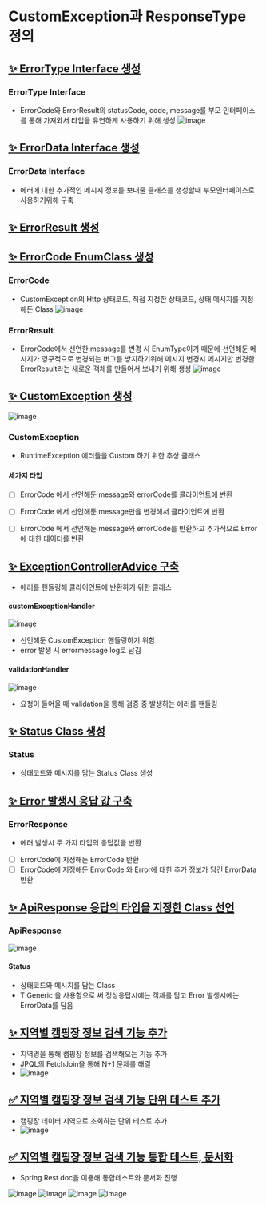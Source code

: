 # CustomException과 ResponseType 정의

## [✨ ErrorType Interface 생성](https://github.com/Dongjin113/Some-Where-BE/commit/61b1470b23068e01e09c1c4e997314bfa9eb6b7c) 

### ErrorType Interface
- ErrorCode와 ErrorResult의 statusCode, code, message를 부모 인터페이스를 통해 가져와서 타입을 유연하게 사용하기 위해 생성
  ![image](https://github.com/Dongjin113/Some-Where-BE/assets/104759062/37c681c3-1128-4e18-ba05-cd4b35830302)

## [✨ ErrorData Interface 생성](https://github.com/Dongjin113/Some-Where-BE/commit/6bba5319775cfc3975335a091259baa6c0fab436) 
### ErrorData Interface
- 에러에 대한 추가적인 메시지 정보를 보내줄 클래스를 생성할때 부모인터페이스로 사용하기위해 구축

## [✨ ErrorResult 생성](https://github.com/Dongjin113/Some-Where-BE/commit/9794101999a437b85cdd804b0940329ef48e6390) 
## [✨ ErrorCode EnumClass 생성](https://github.com/Dongjin113/Some-Where-BE/commit/eab448476632df5db24a435b93e347231fdcf154) 
### ErrorCode
- CustomException의 Http 상태코드, 직접 지정한 상태코드, 상태 메시지를 지정해둔 Class
![image](https://github.com/Dongjin113/Some-Where-BE/assets/104759062/e733c762-701e-42ba-8e05-69c812020d61)

### ErrorResult
- ErrorCode에서 선언한 message를 변경 시 EnumType이기 때문에 선언해둔 메시지가 영구적으로 변경되는 버그를 방지하기위해 메시지 변경시 메시지만 변경한 ErrorResult라는 새로운 객체를 만들어서 보내기 위해 생성
![image](https://github.com/Dongjin113/Some-Where-BE/assets/104759062/3535a7ec-8d2d-4fc0-a088-150e17bcbac4)

## [✨ CustomException 생성](https://github.com/Dongjin113/Some-Where-BE/commit/eaf8f944012d1873be4a05e621c07ae746a2bb0b) 
![image](https://github.com/Dongjin113/Some-Where-BE/assets/104759062/0472f7da-cabb-463f-9c06-b77c22d3d8a1)

### CustomException
- RuntimeException 에러들을 Custom 하기 위한 추상 클래스

#### 세가지 타입
- [ ] ErrorCode 에서 선언해둔 message와 errorCode를 클라이언트에 반환
- [ ] ErrorCode 에서 선언해둔 message만을 변경해서 클라이언트에 반환
- [ ] ErrorCode 에서 선언해둔 message와 errorCode를 반환하고 추가적으로 Error에 대한 데이터를 반환


## [✨ ExceptionControllerAdvice 구축](https://github.com/Dongjin113/Some-Where-BE/commit/bad22ac7b96b55b2e4e8c88a07a943bf7a793c14)
- 에러를 핸들링해 클라이언트에 반환하기 위한 클래스 

#### customExceptionHandler
![image](https://github.com/Dongjin113/Some-Where-BE/assets/104759062/155dc172-63de-41e4-9604-4866ecdb3387)
- 선언해둔 CustomException 핸들링하기 위함
- error 발생 시 errormessage log로 남김

#### validationHandler
![image](https://github.com/Dongjin113/Some-Where-BE/assets/104759062/b391dc61-4a20-46cb-a0e7-bb03789a792e)
- 요청이 들어올 때 validation을 통해 검증 중 발생하는 에러를 핸들링 


## [✨ Status Class 생성](https://github.com/Dongjin113/Some-Where-BE/commit/0c655344d29b306b4a592e22bb739168a95c793e)
### Status
- 상태코드와 메시지를 담는 Status Class 생성

## [✨ Error 발생시 응답 값 구축](https://github.com/Dongjin113/Some-Where-BE/commit/ac83bcd718ff56368e41edd9c41c72559fa73553)
### ErrorResponse
- 에러 발생시 두 가지 타입의 응답값을 반환
- [ ] ErrorCode에 지정해둔 ErrorCode 반환
- [ ] ErrorCode에 지정해둔 ErrorCode 와 Error에 대한 추가 정보가 담긴 ErrorData 반환

## [✨ ApiResponse 응답의 타입을 지정한 Class 선언](https://github.com/Dongjin113/Some-Where-BE/commit/d99ce438a319e60bb4db5e9fd98e3908282888cd)
### ApiResponse

![image](https://github.com/Dongjin113/Some-Where-BE/assets/104759062/67b303fc-53d2-4ca9-82c5-2d914e7d9543)
#### Status
- 상태코드와 메시지를 담는 Class
- T Generic 을 사용함으로 써 정상응답시에는 객체를 담고 Error 발생시에는 ErrorData를 담음


## [✨ 지역별 캠핑장 정보 검색 기능 추가](https://github.com/Dongjin113/Some-Where-BE/commit/853e339fa770d7c7e2130b8420df70f2fc0e087c)
- 지역명을 통해 캠핑장 정보를 검색해오는 기능 추가
- JPQL의 FetchJoin을 통해 N+1 문제를 해결
- ![image](https://github.com/Dongjin113/Some-Where-BE/assets/104759062/b3e1683e-9046-44c2-b0ba-f61dc2d05665)


## [✅ 지역별 캠핑장 정보 검색 기능 단위 테스트 추가](https://github.com/Dongjin113/Some-Where-BE/commit/c5c852d6e7c3e7ecbb9baf70d2816d1dd9940dbc)
- 캠핑장 데이터 지역으로 조회하는 단위 테스트 추가
- ![image](https://github.com/Dongjin113/Some-Where-BE/assets/104759062/28b9c4b8-aa29-4d07-b380-a5f774d1d1eb)


## [✅ 지역별 캠핑장 정보 검색 기능 통합 테스트, 문서화](https://github.com/Dongjin113/Some-Where-BE/commit/31a3832dd378321fff231c30ffa39788f1f82ea3)
- Spring Rest doc을 이용해 통합테스트와 문서화 진행

![image](https://github.com/Dongjin113/Some-Where-BE/assets/104759062/1a7b5fe0-5410-428b-8bd2-19782a8345b6)
![image](https://github.com/Dongjin113/Some-Where-BE/assets/104759062/32307b16-00aa-4437-9a01-e46678a31937)
![image](https://github.com/Dongjin113/Some-Where-BE/assets/104759062/53e761be-08b6-4efe-915e-b1b3edfe88db)
![image](https://github.com/Dongjin113/Some-Where-BE/assets/104759062/7b902572-afb0-437f-998c-ba1a244a8d31)




